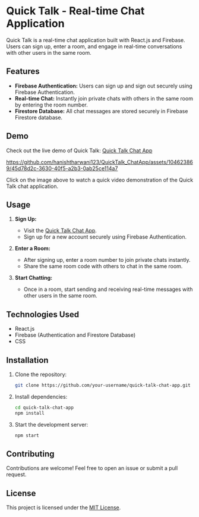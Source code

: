 # Quick Talk - Real-time Chat Application

Quick Talk is a real-time chat application built with React.js and Firebase. Users can sign up, enter a room, and engage in real-time conversations with other users in the same room.

## Features

- **Firebase Authentication:** Users can sign up and sign out securely using Firebase Authentication.
- **Real-time Chat:** Instantly join private chats with others in the same room by entering the room number.
- **Firestore Database:** All chat messages are stored securely in Firebase Firestore database.

## Demo

Check out the live demo of Quick Talk: [Quick Talk Chat App](https://quick-talk-chat-app.vercel.app/)



https://github.com/hanishtharwani123/QuickTalk_ChatApp/assets/104623869/45d78d2c-3630-40f5-a2b3-0ab25ce114a7



Click on the image above to watch a quick video demonstration of the Quick Talk chat application.

## Usage

1. **Sign Up:**
   - Visit the [Quick Talk Chat App](https://quick-talk-chat-app.vercel.app/).
   - Sign up for a new account securely using Firebase Authentication.

2. **Enter a Room:**
   - After signing up, enter a room number to join private chats instantly.
   - Share the same room code with others to chat in the same room.

3. **Start Chatting:**
   - Once in a room, start sending and receiving real-time messages with other users in the same room.

## Technologies Used

- React.js
- Firebase (Authentication and Firestore Database)
- CSS

## Installation

1. Clone the repository:

   ```bash
   git clone https://github.com/your-username/quick-talk-chat-app.git
   ```

2. Install dependencies:

   ```bash
   cd quick-talk-chat-app
   npm install
   ```

3. Start the development server:

   ```bash
   npm start
   ```

## Contributing

Contributions are welcome! Feel free to open an issue or submit a pull request.

## License

This project is licensed under the [MIT License](LICENSE).
